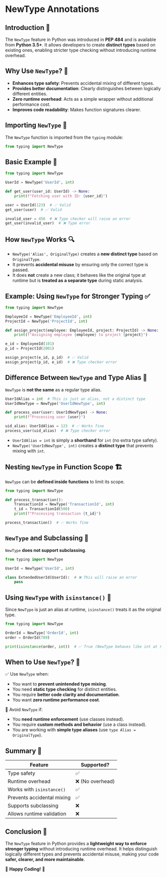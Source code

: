 # NewType Annotations

## Introduction 📌

The `NewType` feature in Python was introduced in **PEP 484** and is available from **Python 3.5+**. It allows developers to create **distinct types** based on existing ones, enabling stricter type checking without introducing runtime overhead.

## Why Use `NewType`? 🤔

- **Enhances type safety**: Prevents accidental mixing of different types.
- **Provides better documentation**: Clearly distinguishes between logically different entities.
- **Zero runtime overhead**: Acts as a simple wrapper without additional performance cost.
- **Improves code readability**: Makes function signatures clearer.

## Importing `NewType` 📝

The `NewType` function is imported from the `typing` module:

```python
from typing import NewType
```

## Basic Example 🎯

```python
from typing import NewType

UserId = NewType('UserId', int)

def get_user(user_id: UserId) -> None:
    print(f"Fetching user with ID: {user_id}")

user = UserId(123)  # ✅ Valid
get_user(user)  # ✅ Valid

invalid_user = 456  # ❌ Type checker will raise an error
get_user(invalid_user)  # ❌ Type error
```

## How `NewType` Works 🔍

- `NewType('Alias', OriginalType)` creates a **new distinct type** based on `OriginalType`.
- It prevents **accidental misuse** by ensuring only the correct type is passed.
- It does **not** create a new class; it behaves like the original type at runtime but is **treated as a separate type** during static analysis.

## Example: Using `NewType` for Stronger Typing ✅

```python
from typing import NewType

EmployeeId = NewType('EmployeeId', int)
ProjectId = NewType('ProjectId', int)

def assign_project(employee: EmployeeId, project: ProjectId) -> None:
    print(f"Assigning employee {employee} to project {project}")

e_id = EmployeeId(101)
p_id = ProjectId(2001)

assign_project(e_id, p_id)  # ✅ Valid
assign_project(p_id, e_id)  # ❌ Type checker error
```

## Difference Between `NewType` and Type Alias 🔄

`NewType` is **not the same** as a regular type alias.

```python
UserIdAlias = int  # This is just an alias, not a distinct type
UserIdNewType = NewType('UserIdNewType', int)

def process_user(user: UserIdNewType) -> None:
    print(f"Processing user {user}")

uid_alias: UserIdAlias = 123  # ✅ Works fine
process_user(uid_alias)  # ❌ Type checker error
```

- `UserIdAlias = int` is simply a **shorthand** for `int` (no extra type safety).
- `NewType('UserIdNewType', int)` creates a **distinct type** that prevents mixing with `int`.

## Nesting `NewType` in Function Scope 🏗️

`NewType` can be **defined inside functions** to limit its scope.

```python
from typing import NewType

def process_transaction():
    TransactionId = NewType('TransactionId', int)
    t_id = TransactionId(500)
    print(f"Processing transaction {t_id}")

process_transaction()  # ✅ Works fine
```

## `NewType` and Subclassing 🚨

`NewType` **does not support subclassing**.

```python
from typing import NewType

UserId = NewType('UserId', int)

class ExtendedUserId(UserId):  # ❌ This will raise an error
    pass
```

## Using `NewType` with `isinstance()` 🧐

Since `NewType` is just an alias at runtime, `isinstance()` treats it as the original type.

```python
from typing import NewType

OrderId = NewType('OrderId', int)
order = OrderId(789)

print(isinstance(order, int))  # ✅ True (NewType behaves like int at runtime)
```

## When to Use `NewType`? 🎯

✅ Use `NewType` when:
- You want to **prevent unintended type mixing**.
- You need **static type checking** for distinct entities.
- You require **better code clarity and documentation**.
- You want **zero runtime performance cost**.

🚫 Avoid `NewType` if:
- You **need runtime enforcement** (use classes instead).
- You require **custom methods and behavior** (use a class instead).
- You are working with **simple type aliases** (use `type Alias = OriginalType`).

## Summary 📌

| Feature | Supported? |
|---------|------------|
| Type safety | ✅ |
| Runtime overhead | ❌ (No overhead) |
| Works with `isinstance()` | ✅ |
| Prevents accidental mixing | ✅ |
| Supports subclassing | ❌ |
| Allows runtime validation | ❌ |

## Conclusion 🎯

The `NewType` feature in Python provides a **lightweight way to enforce stronger typing** without introducing runtime overhead. It helps distinguish logically different types and prevents accidental misuse, making your code **safer, clearer, and more maintainable**.

🚀 **Happy Coding!** 🚀

